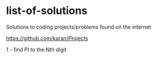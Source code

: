 # list-of-solutions
Solutions to coding projects/problems found on the internet 

https://github.com/karan/Projects 

1 - find PI to the Nth digit 
